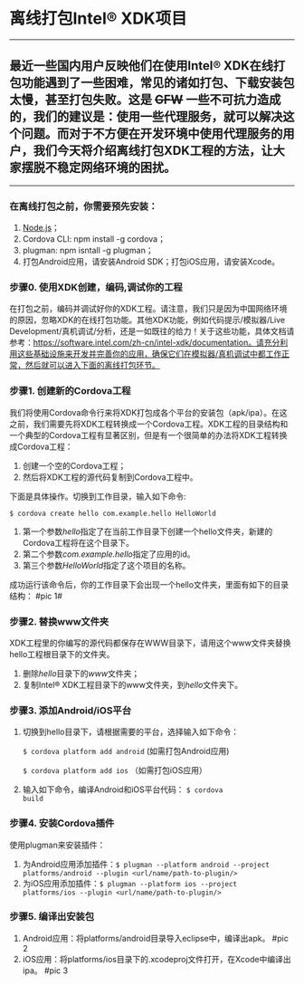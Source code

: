 # 离线打包Intel® XDK项目

******

## 最近一些国内用户反映他们在使用Intel® XDK在线打包功能遇到了一些困难，常见的诸如打包、下载安装包太慢，甚至打包失败。这是 <del>GFW</del> 一些不可抗力造成的，我们的建议是：使用一些代理服务，就可以解决这个问题。而对于不方便在开发环境中使用代理服务的用户，我们今天将介绍离线打包XDK工程的方法，让大家摆脱不稳定网络环境的困扰。


******

### 在离线打包之前，你需要预先安装：
1. [Node.js](https://nodejs.org/en/)；
2. Cordova CLI: npm install -g cordova；
3. plugman: npm isntall -g plugman；
4. 打包Android应用，请安装Android SDK；打包iOS应用，请安装Xcode。

### 步骤0. 使用XDK创建，编码,调试你的工程
在打包之前，编码并调试好你的XDK工程。请注意，我们只是因为中国网络环境的原因，忽略XDK的在线打包功能。其他XDK功能，例如代码提示/模拟器/Live Development/真机调试/分析，还是一如既往的给力！关于这些功能，具体文档请参考：https://software.intel.com/zh-cn/intel-xdk/documentation。请充分利用这些基础设施来开发并完善你的应用，确保它们在模拟器/真机调试中都工作正常，然后就可以进入下面的离线打包环节。

### 步骤1. 创建新的Cordova工程
我们将使用Cordova命令行来将XDK打包成各个平台的安装包（apk/ipa）。在这之前，我们需要先将XDK工程转换成一个Cordova工程。XDK工程的目录结构和一个典型的Cordova工程有显著区别，但是有一个很简单的办法将XDK工程转换成Cordova工程：

1. 创建一个空的Cordova工程；
2. 然后将XDK工程的源代码复制到Cordova工程中。

下面是具体操作。切换到工作目录，输入如下命令: 

<code>$ cordova create hello com.example.hello HelloWorld</code>

1. 第一个参数*hello*指定了在当前工作目录下创建一个hello文件夹，新建的Cordova工程将在这个目录下。
2. 第二个参数*com.example.hello*指定了应用的id。
3. 第三个参数*HelloWorld*指定了这个项目的名称。

成功运行该命令后，你的工作目录下会出现一个hello文件夹，里面有如下的目录结构：
#pic 1#

### 步骤2. 替换www文件夹
XDK工程里的你编写的源代码都保存在WWW目录下，请用这个www文件夹替换hello工程根目录下的文件夹。

1. 删除*hello*目录下的*www*文件夹；
2. 复制Intel® XDK工程目录下的www文件夹，到*hello*文件夹下。

### 步骤3. 添加Android/iOS平台
1. 切换到hello目录下，请根据需要的平台，选择输入如下命令：

   <code>$ cordova platform add android</code> (如需打包Android应用)

   <code>$ cordova platform add ios</code> （如需打包iOS应用）
   
2. 输入如下命令，编译Android和iOS平台代码：
   <code>$ cordova build</code>
   
### 步骤4. 安装Cordova插件
使用plugman来安装插件：

1. 为Android应用添加插件：<code>$ plugman --platform android --project platforms/android --plugin <url/name/path-to-plugin/></code>
2. 为iOS应用添加插件：<code>$ plugman --platform ios --project platforms/ios --plugin <url/name/path-to-plugin/></code>

### 步骤5. 编译出安装包
1. Android应用：将platforms/android目录导入eclipse中，编译出apk。
#pic 2
2. iOS应用：将platforms/ios目录下的.xcodeproj文件打开，在Xcode中编译出ipa。
#pic 3
